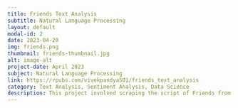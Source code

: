 ```yaml
---
title: Friends Text Analysis
subtitle: Natural Language Processing
layout: default
modal-id: 2
date: 2023-04-20
img: friends.png
thumbnail: friends-thumbnail.jpg
alt: image-alt
project-date: April 2023
subject: Natural Language Processing
link: https://rpubs.com/vivekpandya501/friends_text_analysis
category: Text Analysis, Sentiment Analysis, Data Science
description: This project involved scraping the script of Friends from HTML and XML using R, transformations, cleansing, and then performing statistical tests and analysis on the script to determine specific answers to questions. One of the key analyses was to demonstrate the hypothesis of racial content in the script. Sentiment analysis and verbosity were demonstrated in the findings.
---
```

